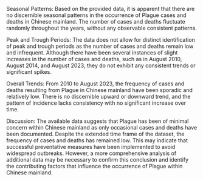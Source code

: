 Seasonal Patterns:
Based on the provided data, it is apparent that there are no discernible seasonal patterns in the occurrence of Plague cases and deaths in Chinese mainland. The number of cases and deaths fluctuate randomly throughout the years, without any observable consistent patterns.

Peak and Trough Periods:
The data does not allow for distinct identification of peak and trough periods as the number of cases and deaths remain low and infrequent. Although there have been several instances of slight increases in the number of cases and deaths, such as in August 2010, August 2014, and August 2023, they do not exhibit any consistent trends or significant spikes.

Overall Trends:
From 2010 to August 2023, the frequency of cases and deaths resulting from Plague in Chinese mainland have been sporadic and relatively low. There is no discernible upward or downward trend, and the pattern of incidence lacks consistency with no significant increase over time.

Discussion:
The available data suggests that Plague has been of minimal concern within Chinese mainland as only occasional cases and deaths have been documented. Despite the extended time frame of the dataset, the frequency of cases and deaths has remained low. This may indicate that successful preventative measures have been implemented to avoid widespread outbreaks. However, a more comprehensive analysis of additional data may be necessary to confirm this conclusion and identify the contributing factors that influence the occurrence of Plague within Chinese mainland.
